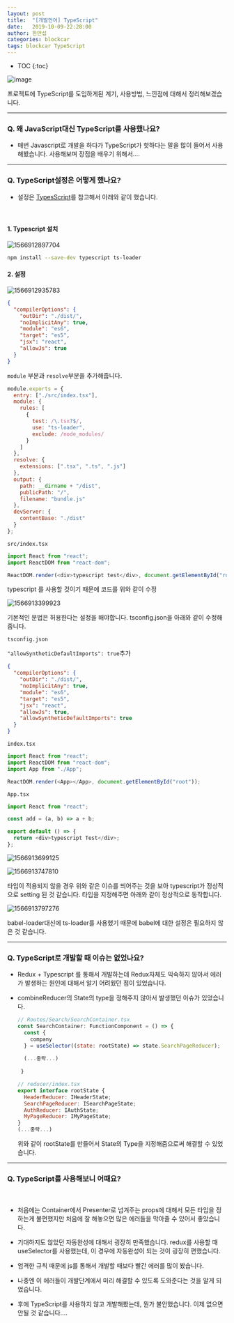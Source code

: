 ```yaml
---
layout: post
title:  "[개발언어] TypeScript"
date:   2019-10-09-22:28:00
author: 한만섭
categories: blockcar
tags: blockcar TypeScript
---
```




* TOC
{:toc}


![image](https://user-images.githubusercontent.com/46010705/66553421-0dbac600-eb86-11e9-8958-0ff376ca4507.png)

프로젝트에 TypeScript를 도입하게된 계기, 사용방법, 느낀점에 대해서 정리해보겠습니다.  

***



### Q. 왜 JavaScript대신 TypeScript를 사용했나요?

- 매번 Javascript로 개발을 하다가 TypeScript가 핫하다는 말을 많이 들어서 사용해봤습니다. 사용해보며 장점을 배우기 위해서.... 

***



### Q. TypeScript설정은 어떻게 했나요?

- 설정은 [TypesScript](https://webpack.js.org/guides/typescript/)를 참고해서 아래와 같이 했습니다.  

　  

#### 1. Typescript 설치   



![1566912897704](../../../../assets/image/1566912897704.png)

```bash
npm install --save-dev typescript ts-loader
```







#### 2. 설정 

![1566912935783](../../../../assets/image/1566912935783.png)

```json
{
  "compilerOptions": {
    "outDir": "./dist/",
    "noImplicitAny": true,
    "module": "es6",
    "target": "es5",
    "jsx": "react",
    "allowJs": true
  }
}
```



`module` 부분과 `resolve`부분을 추가해줍니다. 

```js
module.exports = {
  entry: ["./src/index.tsx"],
  module: {
    rules: [
      {
        test: /\.tsx?$/,
        use: "ts-loader",
        exclude: /node_modules/
      }
    ]
  },
  resolve: {
    extensions: [".tsx", ".ts", ".js"]
  },
  output: {
    path: __dirname + "/dist",
    publicPath: "/",
    filename: "bundle.js"
  },
  devServer: {
    contentBase: "./dist"
  }
};

```



`src/index.tsx`

```js
import React from "react";
import ReactDOM from "react-dom";

ReactDOM.render(<div>typescript test</div>, document.getElementById("root"));

```

typescript 를 사용할 것이기 때문에 코드를 위와 같이 수정 



![1566913399923](../../../../assets/image/1566913399923.png)

기본적인 문법은 허용한다는 설정을 해야합니다.  tsconfig.json을 아래와 같이 수정해줍니다.  

`tsconfig.json`

`"allowSyntheticDefaultImports": true`추가 

```json
{
  "compilerOptions": {
    "outDir": "./dist/",
    "noImplicitAny": true,
    "module": "es6",
    "target": "es5",
    "jsx": "react",
    "allowJs": true,
    "allowSyntheticDefaultImports": true
  }
}

```



`index.tsx`

```js
import React from "react";
import ReactDOM from "react-dom";
import App from "./App";

ReactDOM.render(<App></App>, document.getElementById("root"));

```



`App.tsx`

```js
import React from "react";

const add = (a, b) => a + b;

export default () => {
  return <div>typescript Test</div>;
};

```

![1566913699125](../../../../assets/image/1566913699125.png)

![1566913747810](../../../../assets/image/1566913747810.png)

타입이 적용되지 않을 경우 위와 같은 이슈를 띄어주는 것을 보아 typescript가 정상적으로 setting 된 것 같습니다.  타입을 지정해주면 아래와 같이 정상적으로 동작합니다.  

![1566913797276](../../../../assets/image/1566913797276.png)



babel-loader대신에 ts-loader를 사용했기 때문에 babel에 대한 설정은 필요하지 않은 것 같습니다.  



***





### Q. TypeScript로 개발할 때 이슈는 없었나요? 

- Redux + Typescript 를 통해서 개발하는데 Redux자체도 익숙하지 않아서 에러가 발생하는 원인에 대해서 알기 어려웠던 점이 있었습니다.  

- combineReducer의 State의 type을 정해주지 않아서 발생했던 이슈가 있었습니다.  

  ```js
  // Routes/Search/SearchContainer.tsx
  const SearchContainer: FunctionComponent = () => {
    const {
      company
    } = useSelector((state: rootState) => state.SearchPageReducer);
    
   	(...중략...) 
   	
   }
  ```

  ```js
  // reducer/index.tsx
  export interface rootState {
    HeaderReducer: IHeaderState;
    SearchPageReducer: ISearchPageState;
    AuthReducer: IAuthState;
    MyPageReducer: IMyPageState;
  }
  (...중략...)
  ```

  위와 같이 rootState를 만들어서 State의 Type을 지정해줌으로써 해결할 수 있었습니다.  



***



### Q. TypeScript를  사용해보니 어때요?

　  

- 처음에는 Container에서 Presenter로 넘겨주는 props에 대해서 모든 타입을 정하는게 불편했지만 처음에 잘 해놓으면 많은 에러들을 막아줄 수 있어서 좋았습니다.  

- 기대하지도 않았던 자동완성에 대해서 굉장히 만족했습니다. redux를 사용할 때 useSelector를 사용했는데, 이 경우에 자동완성이 되는 것이 굉장히 편했습니다.  
- 엄격한 규칙 때문에 js를 통해서 개발할 때보다 빨간 에러를 많이 봤습니다.  
- 나중엔 이 에러들이 개발단계에서 미리 해결할 수 있도록 도와준다는 것을 알게 되었습니다.  
- 후에 TypeScript를 사용하지 않고 개발해봤는데, 뭔가 불안했습니다. 이제 없으면 안될 것 같습니다.... 